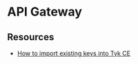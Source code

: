 # API Gateway

## Resources

- [How to import existing keys into Tyk CE](https://tyk.io/docs/frequently-asked-questions/import-existing-keys-tyk/)

